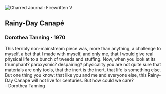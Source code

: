 <div class="artwork-of-the-day">
  <div class="container">
    <div class="img-wrapper">
      <img
        src="https://uploads7.wikiart.org/images/dorothea-tanning/rainy-day-canap-1970.jpg"
        alt="Charred Journal: Firewritten V" />
    </div>
    <div class="artwork-detail">
      <div class="artwork-origin"> 
        <h2 class="artwork-name">Rainy-Day Canapé</h2>
        <h3 class="artist">
          Dorothea Tanning
                    ·  1970
        </h3>
      </div>
      <p class="description">
        <span class="artwork-description-text ng-binding" ng-bind-html="viewModel.ArtworkOfTheDay.Description | unsafe">This terribly non-mainstream piece was, more than anything, a challenge to myself, a bet that I made with myself, and only me, that I would give real physical life to a bunch of tweeds and stuffing. Now, when you look at its triumphant? paroxysmic? despairing? physicality you are not quite sure that materials are only tools, that the inert is the inert, that life is something else. But one thing you know: that like you and me and everyone else, this Rainy-Day Canapé will not live for centuries. But how could we care?
<br>- Dorothea Tanning</span>
                        <div class="text-shadow-container" ng-show="showShadow" style=""></div>
      </p>
    </div>
  </div>

</div>
